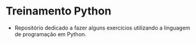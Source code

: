 # Treinamento Python

- Repositório dedicado a fazer alguns exercícios utilizando a linguagem de programação em Python.
